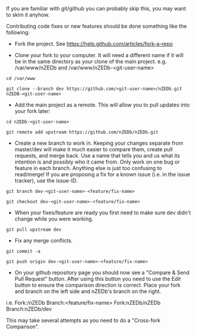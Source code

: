 If you are familiar with git/github you can probably skip this, you may want to skim it anyhow.

Contributing code fixes or new features should be done something like the following:

* Fork the project. See https://help.github.com/articles/fork-a-repo

* Clone your fork to your computer. It will need a different name if it will be in the same directory as your clone of the main project. e.g. /var/www/nZEDb and /var/www/nZEDb-&lt;git-user-name&gt;

`cd /var/www`

`git clone --branch dev https://github.com/<git-user-name>/nZEDb.git nZEDB-<git-user-name>`

* Add the main project as a remote. This will allow you to pull updates into your fork later:

`cd nZEDb-<git-user-name>`

`git remote add upstream https://github.com/nZEDb/nZEDb.git`

* Create a new branch to work in. Keeping your changes separate from master/dev will make it much easier to compare them, create pull requests, and merge back. Use a name that tells you and us what its intention is and possibly who it came from. Only work on one bug or feature in each branch. Anything else is just too confusing to read/merge! If you are proposing a fix for a known issue (i.e. in the issue tracker), use the issue-ID.

`git branch dev-<git-user-name>-<feature/fix-name>`

`git checkout dev-<git-user-name>-<feature/fix-name>`

* When your fixes/feature are ready you first need to make sure dev didn't change while you were working.

`git pull upstream dev`

* Fix any merge conflicts.

`git commit -a`

`git push origin dev-<git-user-name>-<feature/fix-name>`

* On your github repository page you should now see a "Compare & Send Pull Request" button. After using this button you need to use the Edit button to ensure the comparison direction is correct. Place your fork and branch on the left side and nZEDb's branch on the right. 

i.e. Fork:<git-user-name>/nZEDb  Branch:<feature/fix-name>   Fork:nZEDb/nZEDb  Branch:nZEDb/dev

This may take several attempts as you need to do a "Cross-fork Comparison".